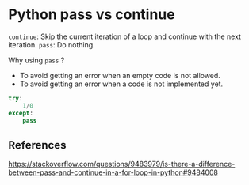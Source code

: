 # Python pass vs continue

`continue`: Skip the current iteration of a loop and continue with the next iteration.
`pass`: Do nothing.

Why using `pass` ?
- To avoid getting an error when an empty code is not allowed.
- To avoid getting an error when a code is not implemented yet.

```python
try:
    1/0
except:
    pass
```

## References
<https://stackoverflow.com/questions/9483979/is-there-a-difference-between-pass-and-continue-in-a-for-loop-in-python#9484008>
